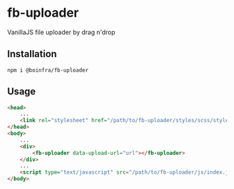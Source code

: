 # fb-uploader
VanillaJS file uploader by drag n'drop

## Installation
```
npm i @boinfra/fb-uploader
```

## Usage
```html
<head>
	...
	<link rel="stylesheet" href="/path/to/fb-uploader/styles/scss/style.css">
</head>
<body>
	...
	<div>
		<fb-uploader data-upload-url="url"></fb-uploader>
	</div>
	...
	<script type="text/javascript" src="/path/to/fb-uploader/js/index.js"></script>
</body>
```
